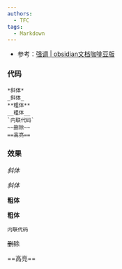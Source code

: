 ```yaml
---
authors:
  - TFC
tags:
  - Markdown
---
```

- 参考：[强调 | obsidian文档咖啡豆版](https://coffeetea.top/zh/markdown/emphasize.html)
### 代码
```markdwon
*斜体* 
_斜体_    
**粗体**   
__粗体__
`内联代码`  
~~删除~~
==高亮==
```
### 效果
*斜体* 

_斜体_    

**粗体**   

__粗体__

`内联代码`  

~~删除~~

==高亮==
